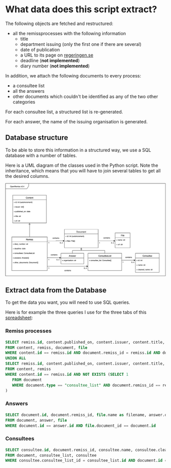 # What data does this script extract?

The following objects are fetched and restructured:
- all the remissprocesses with the following information
  - title
  - department issuing (only the first one if there are several)
  - date of publication
  - a URL to its page on [regeringen.se](regeringen.se/remisser)
  - deadline (**not implemented**)
  - diary number (**not implemented**)

In addition, we attach the following documents to every process:
- a consultee list
- all the answers
- other documents which couldn't be identified as any of the two other categories  

For each consultee list, a structured list is re-generated.

For each answer, the name of the issuing organisation is generated.

## Database structure

To be able to store this information in a structured way, we use a SQL database with a number of tables.

Here is a UML diagram of the classes used in the Python script. Note the inheritance, which means that you will have to join several tables to get all the desired columns.

<img src='./data_structure.png'/>

## Extract data from the Database

To get the data you want, you will need to use SQL queries.

Here is for example the three queries I use for the three tabs of this [spreadsheet](https://docs.google.com/spreadsheets/d/1AIS7-yGfAPyUEFGaXg6gxAv2-7_Q2QQUTiKQJU7weNg/edit?usp=sharing):

### Remiss processes
```sql
SELECT remiss.id, content.published_on, content.issuer, content.title, content.url AS remiss_url, file.url AS consultee_list_url
FROM content, remiss, document, file
WHERE content.id == remiss.id AND document.remiss_id = remiss.id AND document.type == "consultee_list" AND file.document_id == document.id
UNION ALL
SELECT remiss.id, content.published_on, content.issuer, content.title, content.url AS remiss_url, '' AS consultee_list_url
FROM content, remiss
WHERE content.id == remiss.id AND NOT EXISTS (SELECT 1
   FROM document
   WHERE document.type == "consultee_list" AND document.remiss_id == remiss.id
)
```

### Answers

```sql
SELECT document.id, document.remiss_id, file.name as filename, answer.organisation, file.url
FROM document, answer, file
WHERE document.id == answer.id AND file.document_id == document.id
```

### Consultees

```sql
SELECT consultee.id, document.remiss_id, consultee.name, consultee.cleaned_name
FROM document, consultee_list, consultee
WHERE consultee.consultee_list_id = consultee_list.id AND document.id = consultee_list.id
```
